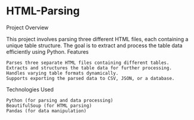 # HTML-Parsing

Project Overview

This project involves parsing three different HTML files, each containing a unique table structure. The goal is to extract and process the table data efficiently using Python.
Features

    Parses three separate HTML files containing different tables.
    Extracts and structures the table data for further processing.
    Handles varying table formats dynamically.
    Supports exporting the parsed data to CSV, JSON, or a database.

 Technologies Used

    Python (for parsing and data processing)
    BeautifulSoup (for HTML parsing)
    Pandas (for data manipulation)
